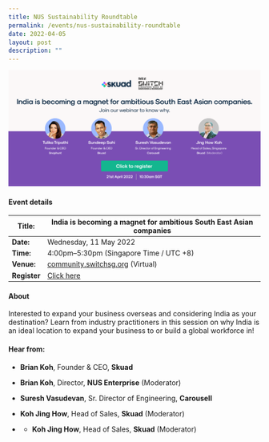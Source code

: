 ```yaml
---
title: NUS Sustainability Roundtable
permalink: /events/nus-sustainability-roundtable
date: 2022-04-05
layout: post
description: ""
---
```

![Skuad's event: India becoming a magnet for ambitious Singaporean and South East Asian companies.](/images/Skuad%20(new)%20PSB_2%20(3).png)
#### Event details


| **Title:** | India is becoming a magnet for ambitious South East Asian companies |
| -------- | -------- |
|**Date:** | Wednesday, 11 May 2022 
| **Time:**    | 4:00pm–5:30pm (Singapore Time / UTC +8) |
|**Venue:** | [community.switchsg.org](https://community.switchsg.org) (Virtual)
|**Register** | [Click here](https://switchsg.hubilo.com/ticketing/#/ticket)

#### About

Interested to expand your business overseas and considering India as your destination? Learn from industry practitioners in this session on why India is an ideal location to expand your business to or build a global workforce in!

#### Hear from:
* **Brian Koh**, Founder & CEO, **Skuad**

* **Brian Koh**,  Director,  **NUS Enterprise** (Moderator)
* **Suresh Vasudevan**, Sr. Director of Engineering, **Carousell**
* **Koh Jing How**, Head of Sales, **Skuad** (Moderator)
* * **Koh Jing How**, Head of Sales, **Skuad** (Moderator)